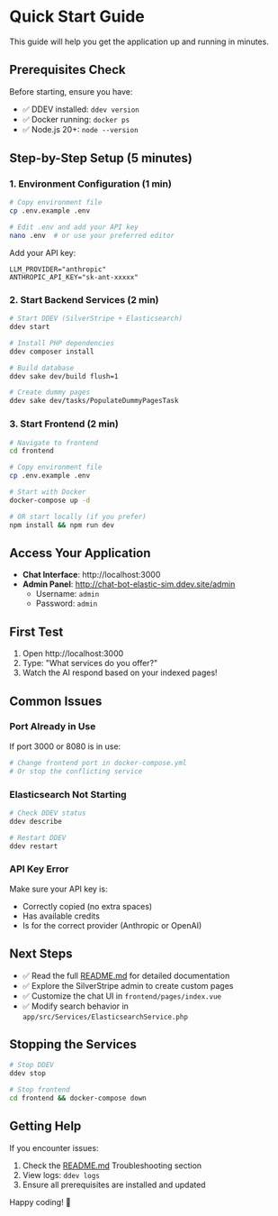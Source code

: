 # Quick Start Guide

This guide will help you get the application up and running in minutes.

## Prerequisites Check

Before starting, ensure you have:
- ✅ DDEV installed: `ddev version`
- ✅ Docker running: `docker ps`
- ✅ Node.js 20+: `node --version`

## Step-by-Step Setup (5 minutes)

### 1. Environment Configuration (1 min)

```bash
# Copy environment file
cp .env.example .env

# Edit .env and add your API key
nano .env  # or use your preferred editor
```

Add your API key:
```env
LLM_PROVIDER="anthropic"
ANTHROPIC_API_KEY="sk-ant-xxxxx"
```

### 2. Start Backend Services (2 min)

```bash
# Start DDEV (SilverStripe + Elasticsearch)
ddev start

# Install PHP dependencies
ddev composer install

# Build database
ddev sake dev/build flush=1

# Create dummy pages
ddev sake dev/tasks/PopulateDummyPagesTask
```

### 3. Start Frontend (2 min)

```bash
# Navigate to frontend
cd frontend

# Copy environment file
cp .env.example .env

# Start with Docker
docker-compose up -d

# OR start locally (if you prefer)
npm install && npm run dev
```

## Access Your Application

- **Chat Interface**: http://localhost:3000
- **Admin Panel**: http://chat-bot-elastic-sim.ddev.site/admin
  - Username: `admin`
  - Password: `admin`

## First Test

1. Open http://localhost:3000
2. Type: "What services do you offer?"
3. Watch the AI respond based on your indexed pages!

## Common Issues

### Port Already in Use
If port 3000 or 8080 is in use:
```bash
# Change frontend port in docker-compose.yml
# Or stop the conflicting service
```

### Elasticsearch Not Starting
```bash
# Check DDEV status
ddev describe

# Restart DDEV
ddev restart
```

### API Key Error
Make sure your API key is:
- Correctly copied (no extra spaces)
- Has available credits
- Is for the correct provider (Anthropic or OpenAI)

## Next Steps

- ✅ Read the full [README.md](README.md) for detailed documentation
- ✅ Explore the SilverStripe admin to create custom pages
- ✅ Customize the chat UI in `frontend/pages/index.vue`
- ✅ Modify search behavior in `app/src/Services/ElasticsearchService.php`

## Stopping the Services

```bash
# Stop DDEV
ddev stop

# Stop frontend
cd frontend && docker-compose down
```

## Getting Help

If you encounter issues:
1. Check the [README.md](README.md) Troubleshooting section
2. View logs: `ddev logs`
3. Ensure all prerequisites are installed and updated

Happy coding! 🚀
